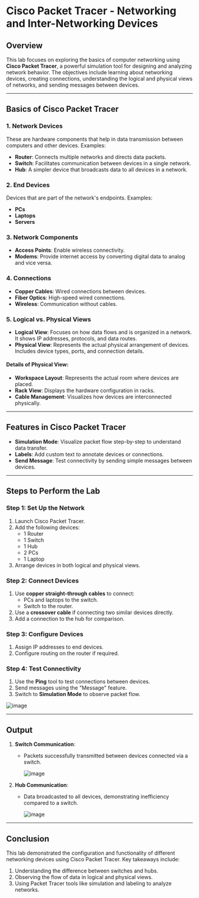 # Cisco Packet Tracer - Networking and Inter-Networking Devices
## Overview
This lab focuses on exploring the basics of computer networking using **Cisco Packet Tracer**, a powerful simulation tool for designing and analyzing network behavior. The objectives include learning about networking devices, creating connections, understanding the logical and physical views of networks, and sending messages between devices.

---

## Basics of Cisco Packet Tracer

### 1. **Network Devices**
These are hardware components that help in data transmission between computers and other devices. Examples:
- **Router**: Connects multiple networks and directs data packets.
- **Switch**: Facilitates communication between devices in a single network.
- **Hub**: A simpler device that broadcasts data to all devices in a network.

### 2. **End Devices**
Devices that are part of the network's endpoints. Examples:
- **PCs**
- **Laptops**
- **Servers**

### 3. **Network Components**
- **Access Points**: Enable wireless connectivity.
- **Modems**: Provide internet access by converting digital data to analog and vice versa.

### 4. **Connections**
- **Copper Cables**: Wired connections between devices.
- **Fiber Optics**: High-speed wired connections.
- **Wireless**: Communication without cables.

### 5. **Logical vs. Physical Views**
- **Logical View**: Focuses on how data flows and is organized in a network. It shows IP addresses, protocols, and data routes.
- **Physical View**: Represents the actual physical arrangement of devices. Includes device types, ports, and connection details.

#### Details of Physical View:
- **Workspace Layout**: Represents the actual room where devices are placed.
- **Rack View**: Displays the hardware configuration in racks.
- **Cable Management**: Visualizes how devices are interconnected physically.

---

## Features in Cisco Packet Tracer
- **Simulation Mode**: Visualize packet flow step-by-step to understand data transfer.
- **Labels**: Add custom text to annotate devices or connections.
- **Send Message**: Test connectivity by sending simple messages between devices.

---

## Steps to Perform the Lab
### Step 1: Set Up the Network
1. Launch Cisco Packet Tracer.
2. Add the following devices:
   - 1 Router
   - 1 Switch
   - 1 Hub
   - 2 PCs
   - 1 Laptop
3. Arrange devices in both logical and physical views.

### Step 2: Connect Devices
1. Use **copper straight-through cables** to connect:
   - PCs and laptops to the switch.
   - Switch to the router.
2. Use a **crossover cable** if connecting two similar devices directly.
3. Add a connection to the hub for comparison.

### Step 3: Configure Devices
1. Assign IP addresses to end devices.
2. Configure routing on the router if required.

### Step 4: Test Connectivity
1. Use the **Ping** tool to test connections between devices.
2. Send messages using the "Message" feature.
3. Switch to **Simulation Mode** to observe packet flow.

![image](https://github.com/user-attachments/assets/7cb51aa5-94c3-4332-9a39-b4b4c8a5f66e)

---

## Output
1. **Switch Communication**:
   - Packets successfully transmitted between devices connected via a switch.
  
     ![image](https://github.com/user-attachments/assets/c0b0aa76-69d7-4854-b949-e0b0cfb5c6a7)
     
2. **Hub Communication**:
   - Data broadcasted to all devices, demonstrating inefficiency compared to a switch.

     ![image](https://github.com/user-attachments/assets/a3d6022f-01b4-446e-a8a1-cbd0cd8708dc)

---

## Conclusion
This lab demonstrated the configuration and functionality of different networking devices using Cisco Packet Tracer. Key takeaways include:
1. Understanding the difference between switches and hubs.
2. Observing the flow of data in logical and physical views.
3. Using Packet Tracer tools like simulation and labeling to analyze networks.

